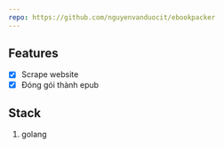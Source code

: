 ```yaml
---
repo: https://github.com/nguyenvanduocit/ebookpacker
---
```


## Features

- [x] Scrape website
- [x] Đóng gói thành epub

## Stack

1. golang 